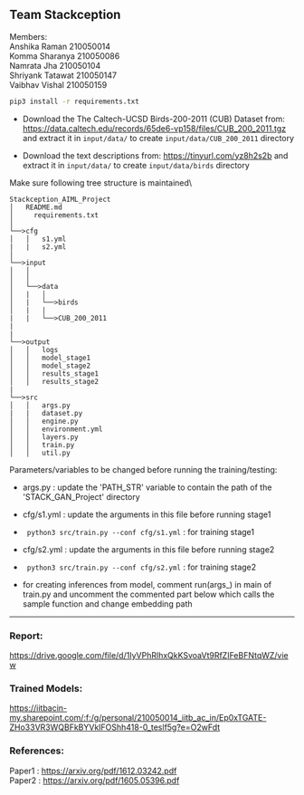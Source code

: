 ## Team Stackception
Members:\
Anshika Raman       210050014\
Komma Sharanya      210050086\
Namrata Jha         210050104\
Shriyank Tatawat    210050147\
Vaibhav Vishal      210050159

```bash
pip3 install -r requirements.txt 
```
- Download the The Caltech-UCSD Birds-200-2011 (CUB) Dataset from: https://data.caltech.edu/records/65de6-vp158/files/CUB_200_2011.tgz and extract it in `input/data/` to create `input/data/CUB_200_2011` directory

- Download the text descriptions from: https://tinyurl.com/yz8h2s2b and extract it in `input/data/` to create `input/data/birds` directory

Make sure following tree structure is maintained\


```
Stackception_AIML_Project
│   README.md   
│	  requirements.txt
│
└──>cfg
│   │   s1.yml
|   |   s2.yml
│   
└──>input
│   │
│   │
│   └──>data
│   |   │
│   |   └──>birds
│   |   |    
|   |   └──>CUB_200_2011
|
|
└──>output
│   │   logs
│   │   model_stage1
│   │   model_stage2
│   │   results_stage1
│   │   results_stage2
|
└──>src
│   │   args.py
|   |   dataset.py
│   │   engine.py
│   │   environment.yml
│   │   layers.py
│   │   train.py
│   │   util.py
```

Parameters/variables to be changed before running the training/testing:

- args.py   :  update the 'PATH_STR' variable to contain the path of the 'STACK_GAN_Project' directory

- cfg/s1.yml : update the arguments in this file before running stage1

- ``` python3 src/train.py --conf cfg/s1.yml``` : for training stage1

- cfg/s2.yml : update the arguments in this file before running stage2

- ``` python3 src/train.py --conf cfg/s2.yml``` : for training stage2

- for creating inferences from model, comment run(args_) in main of train.py and uncomment the commented part below which calls the sample function and change embedding path

--------------------------------------------------------------------------------------------
### Report:
https://drive.google.com/file/d/1IyVPhRlhxQkKSvoaVt9RfZIFeBFNtqWZ/view <br>

### Trained Models:
https://iitbacin-my.sharepoint.com/:f:/g/personal/210050014_iitb_ac_in/Ep0xTGATE-ZHo33VR3WQBFkBYVkIFOShh418-0_teslf5g?e=O2wFdt

### References:
Paper1 : https://arxiv.org/pdf/1612.03242.pdf \
Paper2 : https://arxiv.org/pdf/1605.05396.pdf 
